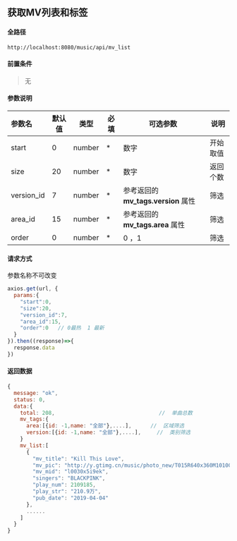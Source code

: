 ## 获取MV列表和标签

#### 全路径

```
http://localhost:8080/music/api/mv_list
```

#### 前置条件

> 无
>

#### 参数说明

| 参数名   | 默认值 | 类型   | 必填 | 可选参数                          | 说明               |
| :------- | ------ | ------ | ---- | --------------------------------- | ------------------ |
| start | 0 | number | * | 数字 | 开始取值 |
| size | 20  | number | *    | 数字 | 返回个数 |
| version_id | 7   | number | *    | 参考返回的 **mv_tags.version** 属性 | 筛选   |
| area_id | 15 | number | *    | 参考返回的 **mv_tags.area** 属性 | 筛选 |
| order | 0 | number | * | 0 ，1 | 筛选 |


#### 请求方式

参数名称不可改变

```js
axios.get(url, {
  params:{
    "start":0,
    "size":20,
    "version_id":7,
    "area_id":15,
    "order":0   // 0最热  1 最新
  }  
}).then((response)=>{
  response.data
})
```

#### 返回数据

```js
{
  message: "ok",
  status: 0,
  data:{
    total: 208,                                 //  单曲总数
    mv_tags:{
      area:[{id: -1,name: "全部"},....],      //  区域筛选
      version:[{id: -1,name: "全部"},....],     //  类别筛选
    }
    mv_list:[
      {
        "mv_title": "Kill This Love",
        "mv_pic": "http://y.gtimg.cn/music/photo_new/T015R640x360M1010003x77W1X0FA3.jpg",
        "mv_mid": "l0030x5i9ek",
        "singers": "BLACKPINK",
        "play_num": 2109185,
        "play_str": "210.9万",
        "pub_date": "2019-04-04"
      },
      ......
    ]
  }
}
```

